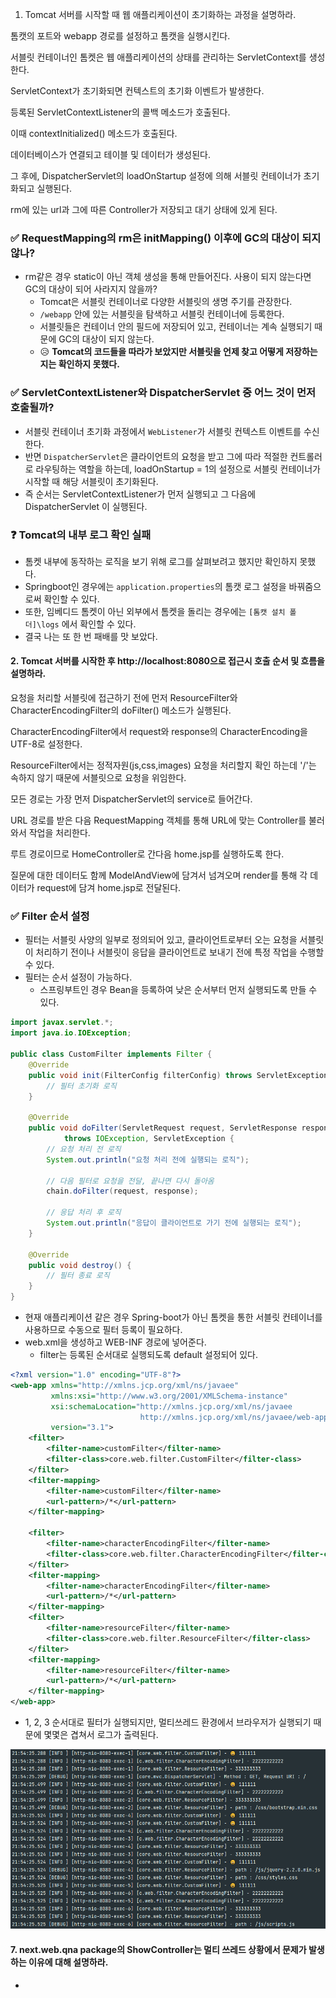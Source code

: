 1. Tomcat 서버를 시작할 때 웹 애플리케이션이 초기화하는 과정을 설명하라.

톰캣의 포트와 webapp 경로를 설정하고 톰캣을 실행시킨다.

서블릿 컨테이너인 톰켓은 웹 애플리케이션의 상태를 관리하는 ServletContext를 생성한다.

ServletContext가 초기화되면 컨텍스트의 초기화 이벤트가 발생한다.

등록된 ServletContextListener의 콜백 메소드가 호출된다.

이때 contextInitialized() 메소드가 호출된다.

데이터베이스가 연결되고 테이블 및 데이터가 생성된다.

그 후에, DispatcherServlet의 loadOnStartup 설정에 의해 서블릿 컨테이너가 초기화되고 실행된다.

rm에 있는 url과 그에 따른 Controller가 저장되고 대기 상태에 있게 된다.



### ✅ RequestMapping의 rm은 initMapping() 이후에 GC의 대상이 되지 않나?

- rm같은 경우 static이 아닌 객체 생성을 통해 만들어진다. 사용이 되지 않는다면 GC의 대상이 되어 사라지지 않을까?
  - Tomcat은 서블릿 컨테이너로 다양한 서블릿의 생명 주기를 관장한다.
  - `/webapp` 안에 있는 서블릿을 탐색하고 서블릿 컨테이너에 등록한다.
  - 서블릿들은 컨테이너 안의 필드에 저장되어 있고, 컨테이너는 계속 실행되기 때문에 GC의 대상이 되지 않는다.
  - 😥 **Tomcat의 코드들을 따라가 보았지만 서블릿을 언제 찾고 어떻게 저장하는지는 확인하지 못했다.**

### ✅ ServletContextListener와 DispatcherServlet 중 어느 것이 먼저 호출될까?

- 서블릿 컨테이너 초기화 과정에서 `WebListener`가 서블릿 컨텍스트 이벤트를 수신한다.
- 반면 `DispatcherServlet`은 클라이언트의 요청을 받고 그에 따라 적절한 컨트롤러로 라우팅하는 역할을 하는데, loadOnStartup = 1의 설정으로 서블릿 컨테이너가 시작할 때 해당 서블릿이 초기화된다.
- 즉 순서는 ServletContextListener가 먼저 실행되고 그 다음에 DispatcherServlet 이 실행된다.

### ❓ Tomcat의 내부 로그 확인 실패

- 톰켓 내부에 동작하는 로직을 보기 위해 로그를 살펴보려고 했지만 확인하지 못했다.
- Springboot인 경우에는 `application.properties`의 톰캣 로그 설정을 바꿔줌으로써 확인할 수 있다.
- 또한, 임베디드 톰켓이 아닌 외부에서 톰켓을 돌리는 경우에는 `[톰캣 설치 폴더]\logs` 에서 확인할 수 있다.
- 결국 나는 또 한 번 패배를 맛 보았다.



#### 2. Tomcat 서버를 시작한 후 http://localhost:8080으로 접근시 호출 순서 및 흐름을 설명하라.

요청을 처리할 서블릿에 접근하기 전에 먼저 ResourceFilter와 CharacterEncodingFilter의 doFilter() 메소드가 실행된다. 

CharacterEncodingFilter에서 request와 response의 CharacterEncoding을 UTF-8로 설정한다.

ResourceFilter에서는 정적자원(js,css,images) 요청을 처리할지 확인 하는데 '/'는 속하지 않기 때문에 서블릿으로 요청을 위임한다.

모든 경로는 가장 먼저 DispatcherServlet의 service로 들어간다.

URL 경로를 받은 다음 RequestMapping 객체를 통해 URL에 맞는 Controller를 불러와서 작업을 처리한다.

루트 경로이므로 HomeController로 간다음 home.jsp를 실행하도록 한다.

질문에 대한 데이터도 함께 ModelAndView에 담겨서 넘겨오며 render를 통해 각 데이터가 request에 담겨 home.jsp로 전달된다.



### ✅ Filter  순서 설정

- 필터는 서블릿 사양의 일부로 정의되어 있고, 클라이언트로부터 오는 요청을 서블릿이 처리하기 전이나 서블릿이 응답을 클라이언트로 보내기 전에 특정 작업을 수행할 수 있다.
- 필터는 순서 설정이 가능하다.
  - 스프링부트인 경우 Bean을 등록하여 낮은 순서부터 먼저 실행되도록 만들 수 있다.

```java
import javax.servlet.*;
import java.io.IOException;

public class CustomFilter implements Filter {
    @Override
    public void init(FilterConfig filterConfig) throws ServletException {
        // 필터 초기화 로직
    }

    @Override
    public void doFilter(ServletRequest request, ServletResponse response, FilterChain chain)
            throws IOException, ServletException {
        // 요청 처리 전 로직
        System.out.println("요청 처리 전에 실행되는 로직");

        // 다음 필터로 요청을 전달, 끝나면 다시 돌아옴
        chain.doFilter(request, response);

        // 응답 처리 후 로직
        System.out.println("응답이 클라이언트로 가기 전에 실행되는 로직");
    }

    @Override
    public void destroy() {
        // 필터 종료 로직
    }
}
```

- 현재 애플리케이션 같은 경우 Spring-boot가 아닌 톰켓을 통한 서블릿 컨테이너를 사용하므로 수동으로 필터 등록이 필요하다.
- web.xml을 생성하고 WEB-INF 경로에 넣어준다.
  - filter는 등록된 순서대로 실행되도록 default 설정되어 있다.

```xml
<?xml version="1.0" encoding="UTF-8"?>
<web-app xmlns="http://xmlns.jcp.org/xml/ns/javaee"
         xmlns:xsi="http://www.w3.org/2001/XMLSchema-instance"
         xsi:schemaLocation="http://xmlns.jcp.org/xml/ns/javaee
                             http://xmlns.jcp.org/xml/ns/javaee/web-app_3_1.xsd"
         version="3.1">
    <filter>
        <filter-name>customFilter</filter-name>
        <filter-class>core.web.filter.CustomFilter</filter-class>
    </filter>
    <filter-mapping>
        <filter-name>customFilter</filter-name>
        <url-pattern>/*</url-pattern>
    </filter-mapping>

    <filter>
        <filter-name>characterEncodingFilter</filter-name>
        <filter-class>core.web.filter.CharacterEncodingFilter</filter-class>
    </filter>
    <filter-mapping>
        <filter-name>characterEncodingFilter</filter-name>
        <url-pattern>/*</url-pattern>
    </filter-mapping>
    <filter>
        <filter-name>resourceFilter</filter-name>
        <filter-class>core.web.filter.ResourceFilter</filter-class>
    </filter>
    <filter-mapping>
        <filter-name>resourceFilter</filter-name>
        <url-pattern>/*</url-pattern>
    </filter-mapping>
</web-app>

```

- 1, 2, 3 순서대로 필터가 실행되지만, 멀티쓰레드 환경에서 브라우저가 실행되기 때문에 몇몇은 겹쳐서 로그가 출력된다.

![image-20240314215731973](assets/image-20240314215731973.png)





#### 7. next.web.qna package의 ShowController는 멀티 쓰레드 상황에서 문제가 발생하는 이유에 대해 설명하라.

* 
